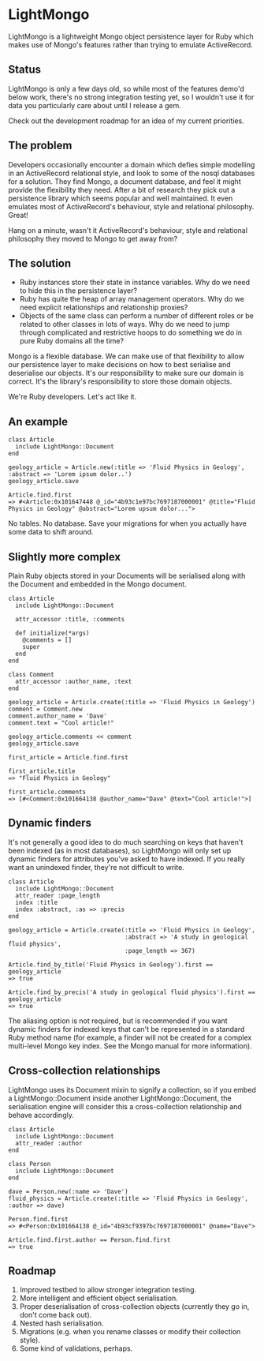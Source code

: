 LightMongo
==========
LightMongo is a lightweight Mongo object persistence layer for Ruby which makes use of Mongo's features rather than trying to emulate ActiveRecord.

Status
-----------------
LightMongo is only a few days old, so while most of the features demo'd below work, there's no strong integration testing yet, so I wouldn't use it for data you particularly care about until I release a gem.

Check out the development roadmap for an idea of my current priorities.

The problem
-----------
Developers occasionally encounter a domain which defies simple modelling in an ActiveRecord relational style, and look to some of the nosql databases for a solution.  They find Mongo, a document database, and feel it might provide the flexibility they need.  After a bit of research they pick out a persistence library which seems popular and well maintained.  It even emulates most of ActiveRecord's behaviour, style and relational philosophy.  Great!

Hang on a minute, wasn't it ActiveRecord's behaviour, style and relational philosophy they moved to Mongo to get away from?

The solution
------------
+ Ruby instances store their state in instance variables.  Why do we need to hide this in the persistence layer?
+ Ruby has quite the heap of array management operators.  Why do we need explicit relationships and relationship proxies?
+ Objects of the same class can perform a number of different roles or be related to other classes in lots of ways.  Why do we need to jump through complicated and restrictive hoops to do something we do in pure Ruby domains all the time?

Mongo is a flexible database.  We can make use of that flexibility to allow our persistence layer to make decisions on how to best serialise and deserialise our objects.  It's our responsibility to make sure our domain is correct.  It's the library's responsibility to store those domain objects.

We're Ruby developers.  Let's act like it.

An example
----------
    class Article
      include LightMongo::Document
    end
    
    geology_article = Article.new(:title => 'Fluid Physics in Geology', :abstract => 'Lorem ipsum dolor..')
    geology_article.save
    
    Article.find.first
    => #<Article:0x101647448 @_id="4b93c1e97bc7697187000001" @title="Fluid Physics in Geology" @abstract="Lorem upsum dolor...">

No tables.  No database.  Save your migrations for when you actually have some data to shift around.
    
Slightly more complex
---------------------
Plain Ruby objects stored in your Documents will be serialised along with the Document and embedded in the Mongo document.

    class Article
      include LightMongo::Document
      
      attr_accessor :title, :comments
      
      def initialize(*args)
        @comments = []
        super
      end
    end
    
    class Comment
      attr_accessor :author_name, :text
    end
    
    geology_article = Article.create(:title => 'Fluid Physics in Geology')
    comment = Comment.new
    comment.author_name = 'Dave'
    comment.text = "Cool article!"
    
    geology_article.comments << comment
    geology_article.save
    
    first_article = Article.find.first
    
    first_article.title
    => "Fluid Physics in Geology"
    
    first_article.comments
    => [#<Comment:0x101664138 @author_name="Dave" @text="Cool article!">]

Dynamic finders
---------------
It's not generally a good idea to do much searching on keys that haven't been indexed (as in most databases), so LightMongo will only set up dynamic finders for attributes you've asked to have indexed.  If you really want an unindexed finder, they're not difficult to write.

    class Article
      include LightMongo::Document
      attr_reader :page_length
      index :title
      index :abstract, :as => :precis
    end

    geology_article = Article.create(:title => 'Fluid Physics in Geology',
                                     :abstract => 'A study in geological fluid physics',
                                     :page_length => 367)
    
    Article.find_by_title('Fluid Physics in Geology').first == geology_article
    => true
    
    Article.find_by_precis('A study in geological fluid physics').first == geology_article
    => true
    
The aliasing option is not required, but is recommended if you want dynamic finders for indexed keys that can't be represented in a standard Ruby method name (for example, a finder will not be created for a complex multi-level Mongo key index.  See the Mongo manual for more information).

Cross-collection relationships
------------------------------
LightMongo uses its Document mixin to signify a collection, so if you embed a LightMongo::Document inside another LightMongo::Document, the serialisation engine will consider this a cross-collection relationship and behave accordingly.

    class Article
      include LightMongo::Document
      attr_reader :author
    end

    class Person
      include LightMongo::Document
    end
    
    dave = Person.new(:name => 'Dave')
    fluid_physics = Article.create(:title => 'Fluid Physics in Geology', :author => dave)
    
    Person.find.first
    => #<Person:0x101664138 @_id="4b93cf9397bc7697187000001" @name="Dave">
    
    Article.find.first.author == Person.find.first
    => true

Roadmap
-------
1. Improved testbed to allow stronger integration testing.
2. More intelligent and efficient object serialisation.
3. Proper deserialisation of cross-collection objects (currently they go in, don't come back out).
4. Nested hash serialisation.
4. Migrations (e.g. when you rename classes or modify their collection style).
5. Some kind of validations, perhaps.






